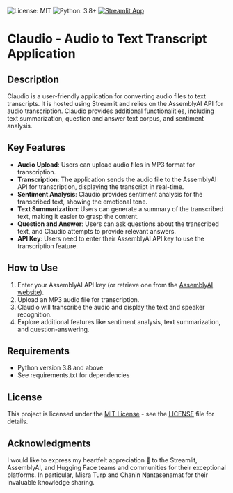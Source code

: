 ![License: MIT](https://img.shields.io/badge/License-MIT-yellow.svg)
![Python: 3.8+](https://img.shields.io/badge/Python-3.8+-blue.svg)
[![Streamlit App](https://static.streamlit.io/badges/streamlit_badge_black_white.svg)](https://mystreamlitapp_name_here/)
# Claudio - Audio to Text Transcript Application

## Description
Claudio is a user-friendly application for converting audio files to text transcripts. It is hosted using Streamlit and relies on the AssemblyAI API for audio transcription. Claudio provides additional functionalities, including text summarization, question and answer text corpus, and sentiment analysis.

## Key Features

- **Audio Upload**: Users can upload audio files in MP3 format for transcription.
- **Transcription**: The application sends the audio file to the AssemblyAI API for transcription, displaying the transcript in real-time.
- **Sentiment Analysis**: Claudio provides sentiment analysis for the transcribed text, showing the emotional tone.
- **Text Summarization**: Users can generate a summary of the transcribed text, making it easier to grasp the content.
- **Question and Answer**: Users can ask questions about the transcribed text, and Claudio attempts to provide relevant answers.
- **API Key**: Users need to enter their AssemblyAI API key to use the transcription feature.

## How to Use

1. Enter your AssemblyAI API key (or retrieve one from the [AssemblyAI website](https://www.assemblyai.com/)).
2. Upload an MP3 audio file for transcription.
3. Claudio will transcribe the audio and display the text and speaker recognition.
4. Explore additional features like sentiment analysis, text summarization, and question-answering.

 ## Requirements
- Python version 3.8 and above
- See requirements.txt for dependencies

## License
This project is licensed under the [MIT License](https://github.com/tonyhollaar/claudio/blob/main/LICENSE) - see the [LICENSE](https://github.com/tonyhollaar/claudio/blob/main/LICENSE) file for details.

## Acknowledgments
I would like to express my heartfelt appreciation 👏 to the Streamlit, AssemblyAI, and Hugging Face teams and communities for their exceptional platforms. In particular, Misra Turp and Chanin Nantasenamat for their invaluable knowledge sharing.
 
